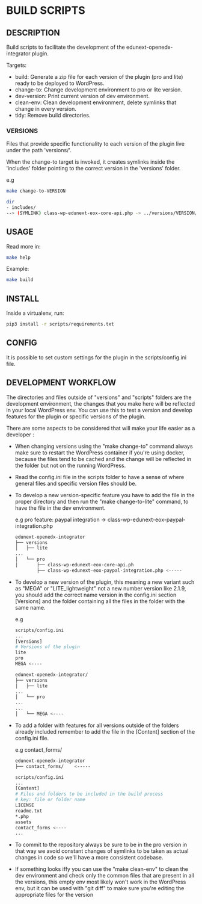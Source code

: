 # BUILD SCRIPTS
## DESCRIPTION

Build scripts to facilitate the development of the edunext-openedx-integrator plugin.

Targets:
- build: Generate a zip file for each version of the plugin (pro and lite) ready to be deployed to WordPress.
- change-to: Change development environment to pro or lite version.
- dev-version: Print current version of dev environment.
- clean-env: Clean development environment, delete symlinks that change in every version.
- tidy: Remove build directories.

### VERSIONS

Files that provide specific functionality to each version of the plugin live under the path 'versions/<VERSION>'.

When the change-to target is invoked, it creates symlinks inside the 'includes' folder pointing to the correct version in the 'versions' folder.

e.g
```bash
make change-to-VERSION

dir
- includes/
--> (SYMLINK) class-wp-edunext-eox-core-api.php -> ../versions/VERSION/class-wp-edunext-eox-core-api.php

```

## USAGE

Read more in:
```bash
make help
```
Example:
```bash
make build
```

## INSTALL

Inside a virtualenv, run:

```bash
pip3 install -r scripts/requirements.txt
```

## CONFIG

It is possible to set custom settings for the plugin in the scripts/config.ini file.

## DEVELOPMENT WORKFLOW

The directories and files outside of "versions" and "scripts"  folders are the development environment, the changes that you make here will be reflected in your local WordPress env. You can use this to test a version and develop features for the plugin or specific versions of the plugin.

There are some  aspects to be considered that will make your life easier as a developer :

- When changing versions using the "make change-to" command always make sure to restart the WordPress container if you're using docker, because the files tend to be cached and the change will be reflected in the folder but not on the running WordPress.

- Read the config.ini file in the scripts folder to have a sense of where general files and specific version files should be.

- To develop a new version-specific feature you have to add the file in the proper directory and then run the "make change-to-lite" command, to have the file in the dev environment.

    e.g
    pro feature: paypal integration -> class-wp-edunext-eox-paypal-integration.php

    ```bash
    edunext-openedx-integrator
    ├── versions
    │   ├── lite
    ...
    │   └── pro
    │       ├── class-wp-edunext-eox-core-api.ph
            ├── class-wp-edunext-eox-paypal-integration.php <-----
    ```


- To develop a new version of the plugin, this meaning a new variant such as "MEGA" or "LITE_lightweight" not a new number version like 2.1.9, you should add the correct name version in the config.ini section [Versions] and the folder containing all the files in the folder with the same name.

    e.g
    ```bash
    scripts/config.ini
    ...
    [Versions]
    # Versions of the plugin
    lite
    pro
    MEGA <----
    ```


    ```bash
    edunext-openedx-integrator/
    ├── versions
    │   ├── lite
    ...
    │   └── pro
    ...
    ...
    │   └── MEGA <----
    ```

- To add a folder with features for all versions outside of the folders already included remember to add the file in the [Content] section of the config.ini file.

    e.g
    contact_forms/

    ```bash
    edunext-openedx-integrator
    ├── contact_forms/    <-----
    ```

    ```bash
    scripts/config.ini
    ...
    [Content]
    # Files and folders to be included in the build process
    # key: file or folder name
    LICENSE
    readme.txt
    *.php
    assets
    contact_forms <----
    ...
    ```



- To commit to the repository always be sure to be in the pro version in that way we avoid constant changes of symlinks to be taken as actual changes in code so we'll have a more consistent codebase.

- If something looks iffy you can use the "make clean-env" to clean the dev environment and check only the common files that are present in all the versions, this empty env most likely won't work in the WordPress env, but it can be used with "git diff" to make sure you're editing the appropriate files for the version